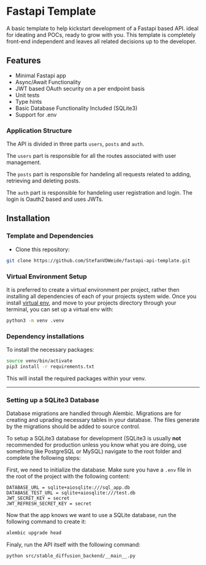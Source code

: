 # Fastapi Template

A basic template to help kickstart development of a Fastapi based API. ideal for ideating and POCs, ready to grow with you. This template is completely front-end independent
and leaves all related decisions up to the developer.

## Features

* Minimal Fastapi app
* Async/Await Functionality
* JWT based OAuth security on a per endpoint basis
* Unit tests
* Type hints
* Basic Database Functionality Included (SQLite3)
* Support for .env

### Application Structure

The API is divided in three parts `users`, `posts` and `auth`.

The `users` part is responsible for all the routes associated with user management.

The `posts` part is responsible for handeling all requests related to adding, retrieving and deleting posts.

The `auth` part is responsible for handeling user registration and login. The login is Oauth2 based and uses JWTs.

## Installation

### Template and Dependencies

* Clone this repository:

 ```zsh
 git clone https://github.com/StefanVDWeide/fastapi-api-template.git
 ```

### Virtual Environment Setup

It is preferred to create a virtual environment per project, rather then installing all dependencies of each of your
projects system wide. Once you install [virtual env](https://virtualenv.pypa.io/en/stable/installation/), and move to
your projects directory through your terminal, you can set up a virtual env with:

```bash
python3 -m venv .venv
```

### Dependency installations

To install the necessary packages:

```bash
source venv/bin/activate
pip3 install -r requirements.txt
```

This will install the required packages within your venv.

---

### Setting up a SQLite3 Database

Database migrations are handled through Alembic. Migrations are for creating and uprading necessary tables in your database. The files generate by the migrations should be added to source control.

To setup a SQLite3 database for development (SQLite3 is usually **not** recommended for production unless you know what you are doing, use something like PostgreSQL or MySQL) navigate to the root folder and complete the following steps:

First, we need to initialize the database. Make sure you have a `.env` file in the root of the project with the following content:

```env
DATABASE_URL = sqlite+aiosqlite:///sql_app.db
DATABASE_TEST_URL = sqlite+aiosqlite:///test.db
JWT_SECRET_KEY = secret
JWT_REFRESH_SECRET_KEY = secret
```

Now that the app knows we want to use a SQLite database, run the following command to create it:

```zsh
alembic upgrade head
```

Finaly, run the API itself with the following command:

```zsh
python src/stable_diffusion_backend/__main__.py
```
